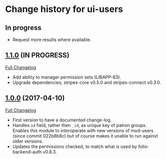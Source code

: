 # Change history for ui-users

## In progress

* Request more results where available.

## [1.1.0](https://github.com/folio-org/ui-users/tree/v1.1.0) (IN PROGRESS)
[Full Changelog](https://github.com/folio-org/ui-users/compare/v1.0.0...v1.1.0)

* Add ability to manager permission sets (LIBAPP-83).
* Upgrade dependencies; stripes-core v0.5.0 and stripes-connect v0.3.0.

## [1.0.0](https://github.com/folio-org/ui-users/tree/v1.0.0) (2017-04-10)
[Full Changelog](https://github.com/folio-org/ui-users/compare/v0.0.2...v1.0.0)

* First version to have a documented change-log.
* Handles `id` field, rather then `_id`, as unique key of patron groups. Enables this module to interoperate with new versions of mod-users (since commit 022b8b8c) but of course makes it unable to run against older versions.
* Updates the permissions checked, to match what is used by folio-backend-auth v0.8.3.

